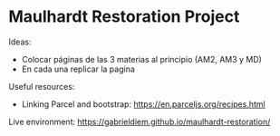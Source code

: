 # Maulhardt Restoration Project

Ideas:

- Colocar páginas de las 3 materias al principio (AM2, AM3 y MD)
- En cada una replicar la pagina

Useful resources:

- Linking Parcel and bootstrap: https://en.parceljs.org/recipes.html

Live environment: https://gabrieldiem.github.io/maulhardt-restoration/
